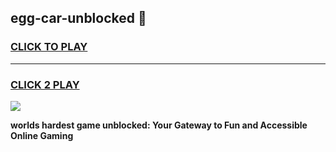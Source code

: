 
## egg-car-unblocked 👋
<h3>
<a href="https://premium.freeplayer.one?title=egg-car-unblocked&ref=14F">CLICK TO PLAY</a></h3>
<hr>

<h3>
<a href="https://premium.freeplayer.one?title=egg-car-unblocked&ref=14F">CLICK 2 PLAY</a>
  
</h3>

<a href="https://premium.freeplayer.one?title=egg-car-unblocked&ref=12F/"><img src="https://clearcache.store/games.png"></a>


**worlds hardest game unblocked: Your Gateway to Fun and Accessible Online Gaming**
